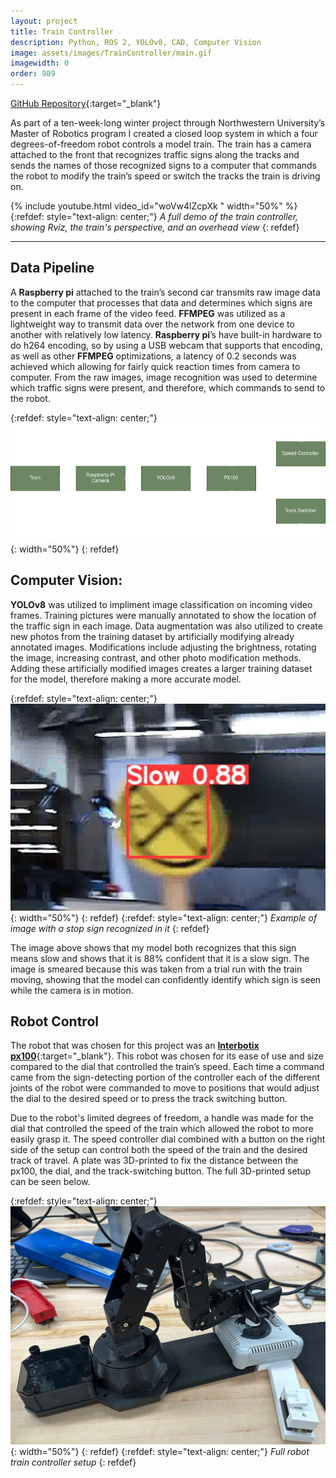 ```yaml
---
layout: project
title: Train Controller
description: Python, ROS 2, YOLOv8, CAD, Computer Vision
image: assets/images/TrainController/main.gif
imagewidth: 0
order: 989
---
```


[GitHub Repository](https://github.com/Alves-Zach/winter2024Project){:target="_blank"}

As part of a ten-week-long winter project through Northwestern University’s Master of Robotics program I created a closed loop system in which a four degrees-of-freedom robot controls a model train. The train has a camera attached to the front that recognizes traffic signs along the tracks and sends the names of those recognized signs to a computer that commands the robot to modify the train’s speed or switch the tracks the train is driving on.

{% include youtube.html video_id="woVw4lZcpXk " width="50%" %}
{:refdef: style="text-align: center;"}
_A full demo of the train controller, showing Rviz, the train's perspective, and an overhead view_
{: refdef}

****

## Data Pipeline
A **Raspberry pi** attached to the train’s second car transmits raw image data to the computer that processes that data and determines which signs are present in each frame of the video feed. **FFMPEG** was utilized as a lightweight way to transmit data over the network from one device to another with relatively low latency. **Raspberry pi**’s have built-in hardware to do h264 encoding, so by using a USB webcam that supports that encoding, as well as other **FFMPEG** optimizations, a latency of 0.2 seconds was achieved which allowing for fairly quick reaction times from camera to computer. From the raw images, image recognition was used to determine which traffic signs were present, and therefore, which commands to send to the robot.

{:refdef: style="text-align: center;"}
![The Block Diagram showing the flow of data and commands](/assets/images/TrainController/BlockDiagram.png){: width="50%"}
{: refdef}

## Computer Vision:
**YOLOv8** was utilized to impliment image classification on incoming video frames. Training pictures were manually annotated to show the location of the traffic sign in each image. Data augmentation was also utilized to create new photos from the training dataset by artificially modifying already annotated images. Modifications include adjusting the brightness, rotating the image, increasing contrast, and other photo modification methods. Adding these artificially modified images creates a larger training dataset for the model, therefore making a more accurate model.

{:refdef: style="text-align: center;"}
![Example of image with a stop sign recognized in it](/assets/images/TrainController/SignRecognition.png){: width="50%"}
{: refdef}
{:refdef: style="text-align: center;"}
_Example of image with a stop sign recognized in it_
{: refdef}

The image above shows that my model both recognizes that this sign means slow and shows that it is 88% confident that it is a slow sign. The image is smeared because this was taken from a trial run with the train moving, showing that the model can confidently identify which sign is seen while the camera is in motion.


## Robot Control
The robot that was chosen for this project was an [**Interbotix px100**](https://www.trossenrobotics.com/pincherx-100-robot-arm.aspx){:target="_blank"}.
This robot was chosen for its ease of use and size compared to the dial that controlled the train’s speed. Each time a command came from the sign-detecting portion of the controller each of the different joints of the robot were commanded to move to positions that would adjust the dial to the desired speed or to press the track switching button.

Due to the robot's limited degrees of freedom, a handle was made for the dial that controlled the speed of the train which allowed the robot to more easily grasp it. The speed controller dial combined with a button on the right side of the setup can control both the speed of the train and the desired track of travel. A plate was 3D-printed to fix the distance between the px100, the dial, and the track-switching button. The full 3D-printed setup can be seen below.

{:refdef: style="text-align: center;"}
![Full robot train controller setup](/assets/images/TrainController/RobotSetup.png){: width="50%"}
{: refdef}
{:refdef: style="text-align: center;"}
_Full robot train controller setup_
{: refdef}